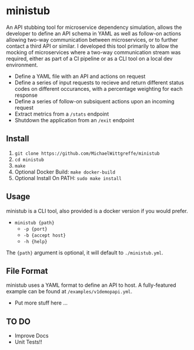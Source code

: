 # ministub
An API stubbing tool for microservice dependency simulation, allows the developer to define an API schema in YAML as well as follow-on actions allowing two-way communication between microservices, or to further contact a third API or similar. I developed this tool primarily to allow the mocking of microservices where a two-way communication stream was required, either as part of a CI pipeline or as a CLI tool on a local dev environment.

- Define a YAML file with an API and actions on request
- Define a series of input requests to recieve and return different status codes on different occurances, with a percentage weighting for each response
- Define a series of follow-on subsiquent actions upon an incoming request
- Extract metrics from a `/stats` endpoint
- Shutdown the application from an `/exit` endpoint

## Install
1. `git clone https://github.com/MichaelWittgreffe/ministub`
2. `cd ministub`
3. `make`
4. Optional Docker Build: `make docker-build`
4. Optional Install On PATH: `sudo make install`

## Usage
ministub is a CLI tool, also provided is a docker version if you would prefer.

- `ministub {path}`
    - `-p {port}`
    - `-b {accept host}`
    - `-h {help}`

The `{path}` argument is optional, it will default to `./ministub.yml`.

## File Format
ministub uses a YAML format to define an API to host. A fully-featured example can be found at `/examples/v1demopapi.yml`.

- Put more stuff here ...

## TO DO
- Improve Docs
- Unit Tests!!